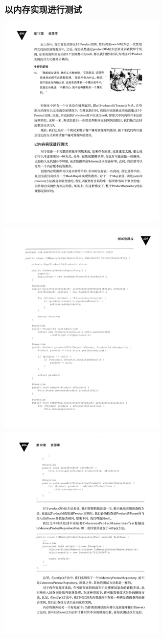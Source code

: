 # 以内存实现进行测试 

<div align = "center"><img src = "images/000505.jpg"/></div>
  <p class="calibre1"><a id="calibre_link-483"></a><img src="images/000533.jpg" alt="Image 438" class="calibre2" /></p>  <p class="calibre1"><a id="calibre_link-484"></a><img src="images/000560.jpg" alt="Image 439" class="calibre2" /></p>    